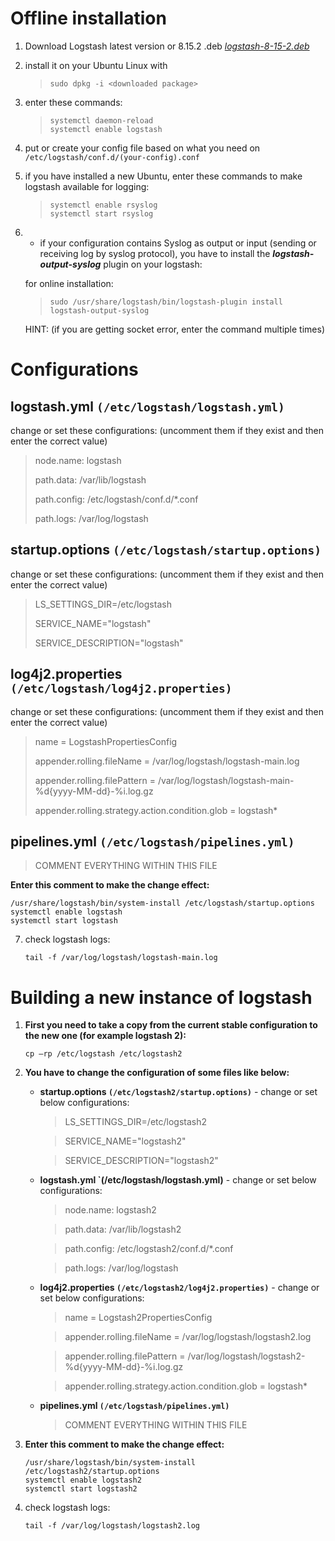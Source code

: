 # Offline installation
1. Download Logstash latest version or 8.15.2 .deb *[logstash-8-15-2.deb](https://www.elastic.co/downloads/past-releases/logstash-8-15-2)*
2. install it on your Ubuntu Linux with
   > ```
   > sudo dpkg -i <downloaded package>
   > ```
4. enter these commands:
   > ```
   > systemctl daemon-reload
   > systemctl enable logstash
   > ```
5. put or create your config file based on what you need on `/etc/logstash/conf.d/(your-config).conf`
6. if you have installed a new Ubuntu, enter these commands to make logstash available for logging:
   > ```
   > systemctl enable rsyslog
   > systemctl start rsyslog
   > ```
   
7. * if your configuration contains Syslog as output or input (sending or receiving log by syslog protocol), you have to install the <b>*logstash-output-syslog*</b> plugin on your logstash:

   for online installation:
   > ```
   > sudo /usr/share/logstash/bin/logstash-plugin install logstash-output-syslog
   > ```

   HINT: (if you are getting socket error, enter the command multiple times)

# Configurations

**logstash.yml `(/etc/logstash/logstash.yml)`**
   ---
   change or set these configurations: (uncomment them if they exist and then enter the correct value)
   > node.name: logstash
   >
   > path.data: /var/lib/logstash
   >
   > path.config: /etc/logstash/conf.d/*.conf
   >
   > path.logs: /var/log/logstash

**startup.options `(/etc/logstash/startup.options)`**
   ---
   change or set these configurations: (uncomment them if they exist and then enter the correct value)
   >
   > LS_SETTINGS_DIR=/etc/logstash
   >
   > SERVICE_NAME="logstash"
   >
   > SERVICE_DESCRIPTION="logstash"

**log4j2.properties `(/etc/logstash/log4j2.properties)`**
   ---
   change or set these configurations: (uncomment them if they exist and then enter the correct value)
   >
   > name = LogstashPropertiesConfig 
   >
   > appender.rolling.fileName = /var/log/logstash/logstash-main.log
   >
   > appender.rolling.filePattern = /var/log/logstash/logstash-main-%d{yyyy-MM-dd}-%i.log.gz
   >
   > appender.rolling.strategy.action.condition.glob = logstash*

**pipelines.yml `(/etc/logstash/pipelines.yml)`**
   ---
   > COMMENT EVERYTHING WITHIN THIS FILE

**Enter this comment to make the change effect:**
   ```
   /usr/share/logstash/bin/system-install /etc/logstash/startup.options
   systemctl enable logstash
   systemctl start logstash
   ```

7. check logstash logs:
   ```
   tail -f /var/log/logstash/logstash-main.log
   ```
    
# Building a new instance of logstash
1. **First you need to take a copy from the current stable configuration to the new one (for example logstash 2):**
   ```
   cp –rp /etc/logstash /etc/logstash2
   ```
1. **You have to change the configuration of some files like below:**
   * **startup.options `(/etc/logstash2/startup.options)`** - change or set below configurations:
     
     > LS_SETTINGS_DIR=/etc/logstash2
  
     > SERVICE_NAME="logstash2"
  
     > SERVICE_DESCRIPTION="logstash2"

   * **logstash.yml `(/etc/logstash/logstash.yml)** - change or set below configurations:
  
     > node.name: logstash2
  
     > path.data: /var/lib/logstash2

     > path.config: /etc/logstash2/conf.d/*.conf

     > path.logs: /var/log/logstash

   * **log4j2.properties `(/etc/logstash2/log4j2.properties)`** - change or set below configurations:

     > name = Logstash2PropertiesConfig  

     > appender.rolling.fileName = /var/log/logstash/logstash2.log
  
     > appender.rolling.filePattern = /var/log/logstash/logstash2-%d{yyyy-MM-dd}-%i.log.gz

     > appender.rolling.strategy.action.condition.glob = logstash*

   * **pipelines.yml `(/etc/logstash/pipelines.yml)`**
     > COMMENT EVERYTHING WITHIN THIS FILE

3. **Enter this comment to make the change effect:**
   ```
   /usr/share/logstash/bin/system-install /etc/logstash2/startup.options
   systemctl enable logstash2
   systemctl start logstash2
   ```

6. check logstash logs:
   ```
   tail -f /var/log/logstash/logstash2.log
   ```

